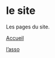 # le site

Les pages du site.

[Accueil](le%20site%2034a88beaba2e460c845833155140f319/Accueil%2044318b2f9b64435d944766cc3a07e150.md)

[l’asso](le%20site%2034a88beaba2e460c845833155140f319/l%E2%80%99asso%2005616b20e6564685b33da12e9690f12f.md)